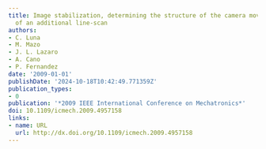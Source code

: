 ```yaml
---
title: Image stabilization, determining the structure of the camera movement by means
  of an additional line-scan
authors:
- C. Luna
- M. Mazo
- J. L. Lazaro
- A. Cano
- P. Fernandez
date: '2009-01-01'
publishDate: '2024-10-18T10:42:49.771359Z'
publication_types:
- 0
publication: '*2009 IEEE International Conference on Mechatronics*'
doi: 10.1109/icmech.2009.4957158
links:
- name: URL
  url: http://dx.doi.org/10.1109/icmech.2009.4957158
---
```

